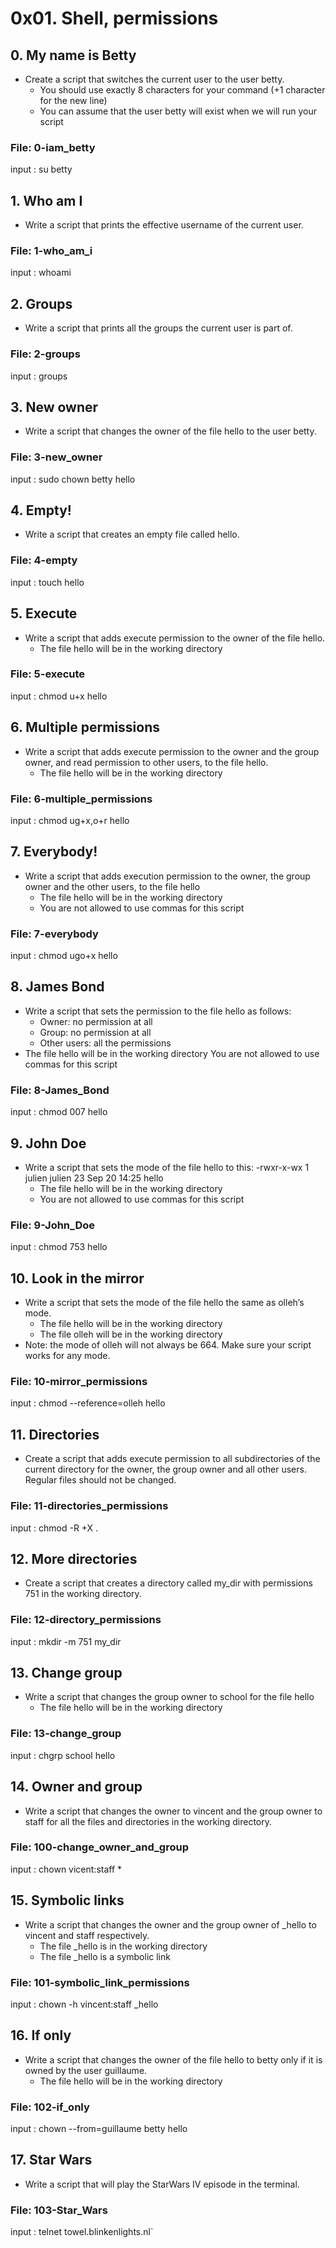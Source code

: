 # 0x01. Shell, permissions
## 0. My name is Betty
* Create a script that switches the current user to the user betty.
  * You should use exactly 8 characters for your command (+1 character for the new line)
  * You can assume that the user betty will exist when we will run your script
### File: 0-iam_betty
input : su betty
## 1. Who am I
* Write a script that prints the effective username of the current user.
### File: 1-who_am_i
input : whoami
## 2. Groups
* Write a script that prints all the groups the current user is part of.
### File: 2-groups
input : groups
## 3. New owner
* Write a script that changes the owner of the file hello to the user betty.
### File: 3-new_owner
input : sudo chown betty hello
## 4. Empty!
* Write a script that creates an empty file called hello.
### File: 4-empty
input : touch hello
## 5. Execute
* Write a script that adds execute permission to the owner of the file hello.
  * The file hello will be in the working directory 
### File: 5-execute
input : chmod u+x hello
## 6. Multiple permissions
* Write a script that adds execute permission to the owner and the group owner, and read permission to other users, to the file hello.
  * The file hello will be in the working directory
### File: 6-multiple_permissions
input : chmod ug+x,o+r hello
## 7. Everybody!
* Write a script that adds execution permission to the owner, the group owner and the other users, to the file hello
  * The file hello will be in the working directory
  * You are not allowed to use commas for this script
### File: 7-everybody
input : chmod ugo+x hello
## 8. James Bond
* Write a script that sets the permission to the file hello as follows:
  * Owner: no permission at all
  * Group: no permission at all
  * Other users: all the permissions
* The file hello will be in the working directory You are not allowed to use commas for this script
### File: 8-James_Bond
input : chmod 007 hello
## 9. John Doe
* Write a script that sets the mode of the file hello to this:
-rwxr-x-wx 1 julien julien 23 Sep 20 14:25 hello
  * The file hello will be in the working directory
  * You are not allowed to use commas for this script
### File: 9-John_Doe
input : chmod 753 hello
## 10. Look in the mirror
* Write a script that sets the mode of the file hello the same as olleh’s mode.
  * The file hello will be in the working directory
  * The file olleh will be in the working directory
* Note: the mode of olleh will not always be 664. Make sure your script works for any mode.
### File: 10-mirror_permissions
input : chmod --reference=olleh hello 
## 11. Directories    
* Create a script that adds execute permission to all subdirectories of the current directory for the owner, the group owner and all other users. Regular files should not be changed.
### File: 11-directories_permissions
input : chmod -R +X .
## 12. More directories
* Create a script that creates a directory called my_dir with permissions 751 in the working directory.
### File: 12-directory_permissions
input : mkdir -m 751 my_dir
## 13. Change group
* Write a script that changes the group owner to school for the file hello
  * The file hello will be in the working directory
### File: 13-change_group
input : chgrp school hello
## 14. Owner and group
* Write a script that changes the owner to vincent and the group owner to staff for all the files and directories in the working directory.
### File: 100-change_owner_and_group
input : chown vicent:staff *
## 15. Symbolic links
* Write a script that changes the owner and the group owner of _hello to vincent and staff respectively.
  * The file _hello is in the working directory
  * The file _hello is a symbolic link
### File: 101-symbolic_link_permissions
input : chown -h vincent:staff _hello
## 16. If only
* Write a script that changes the owner of the file hello to betty only if it is owned by the user guillaume.
  * The file hello will be in the working directory
### File: 102-if_only
input : chown --from=guillaume betty hello
## 17. Star Wars
* Write a script that will play the StarWars IV episode in the terminal.
### File: 103-Star_Wars
input : telnet towel.blinkenlights.nl`
